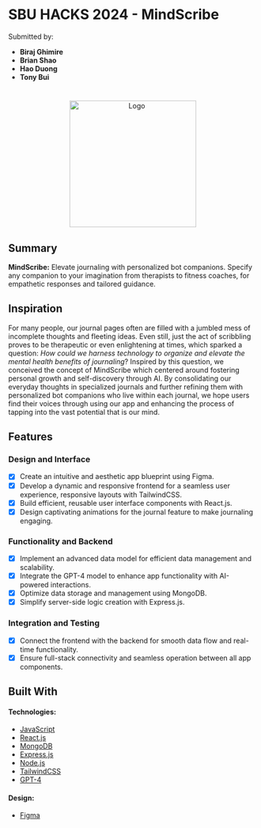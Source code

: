 <!-- (This is a comment) INSTRUCTIONS: Go through this page and fill out any **bolded** entries with their correct values.-->

# SBU HACKS 2024 - **MindScribe**
Submitted by:
- **Biraj Ghimire**
- **Brian Shao**
- **Hao Duong**
- **Tony Bui**
#
<div class="image-container" align="center">
    <img src="https://i.imgur.com/xc0vQyL.png" alt="Logo" width="256" height="256" />
</div>



## Summary


**MindScribe:** Elevate journaling with personalized bot companions. Specify any companion to your imagination from therapists to fitness coaches, for empathetic responses and tailored guidance. 

## Inspiration
For many people, our journal pages often are filled with a jumbled mess of incomplete thoughts and fleeting ideas. Even still, just the act of scribbling proves to be therapeutic or even enlightening at times, which sparked a question: _How could we harness technology to organize and elevate the mental health benefits of journaling_? Inspired by this question, we conceived the concept of MindScribe which centered around fostering personal growth and self-discovery through AI.
By consolidating our everyday thoughts in specialized journals and further refining them with personalized bot companions who live within each journal, we hope users find their voices through using our app and enhancing the process of tapping into the vast potential that is our mind.
## Features
<!-- Please be sure to change the [ ] to [x] for any features you completed.  If a feature is not checked [x], you might miss the points for that item! -->
### Design and Interface
 - [x] Create an intuitive and aesthetic app blueprint using Figma.
 - [x] Develop a dynamic and responsive frontend for a seamless user experience, responsive layouts with TailwindCSS.
 - [x] Build efficient, reusable user interface components with React.js.
 - [x] Design captivating animations for the journal feature to make journaling engaging.
### Functionality and Backend
 - [x] Implement an advanced data model for efficient data management and scalability.
 - [x] Integrate the GPT-4 model to enhance app functionality with AI-powered interactions.
  - [x] Optimize data storage and management using MongoDB.
  - [x] Simplify server-side logic creation with Express.js.
 
### Integration and Testing
 - [x] Connect the frontend with the backend for smooth data flow and real-time functionality.
 - [x] Ensure full-stack connectivity and seamless operation between all app components.
## Built With
#### Technologies:
- [JavaScript](https://www.javascript.com/)
- [React.js](https://react.dev/)
- [MongoDB](https://www.mongodb.com/)
- [Express.js](https://expressjs.com/)
- [Node.js](https://nodejs.org/)
- [TailwindCSS](https://tailwindcss.com/)
- [GPT-4](https://openai.com/gpt-4)
#### Design:
- [Figma](https://www.figma.com)
